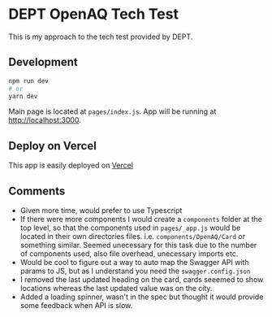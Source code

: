 # DEPT OpenAQ Tech Test

This is my approach to the tech test provided by DEPT.

## Development
```bash
npm run dev
# or
yarn dev
```
Main page is located at `pages/index.js`.
App will be running at [http://localhost:3000](http://localhost:3000).



## Deploy on Vercel
This app is easily deployed on [Vercel](https://vercel.com/new?utm_medium=default-template&filter=next.js&utm_source=create-next-app&utm_campaign=create-next-app-readme)

## Comments

- Given more time, would prefer to use Typescript
- If there were more components I would create a `components` folder at the top level, so that the components used in `pages/_app.js` would be located in their own directories files. i.e. `components/OpenAQ/Card` or something similar. Seemed unecessary for this task due to the number of components used, also file overhead, unecessary imports etc.
- Would be cool to figure out a way to auto map the Swagger API with params to JS, but as I understand you need the `swagger.config.json`
- I removed the last updated heading on the card, cards seeemed to show locations whereas the last updated value was on the city.
- Added a loading spinner, wasn't in the spec but thought it would provide some feedback when API is slow.